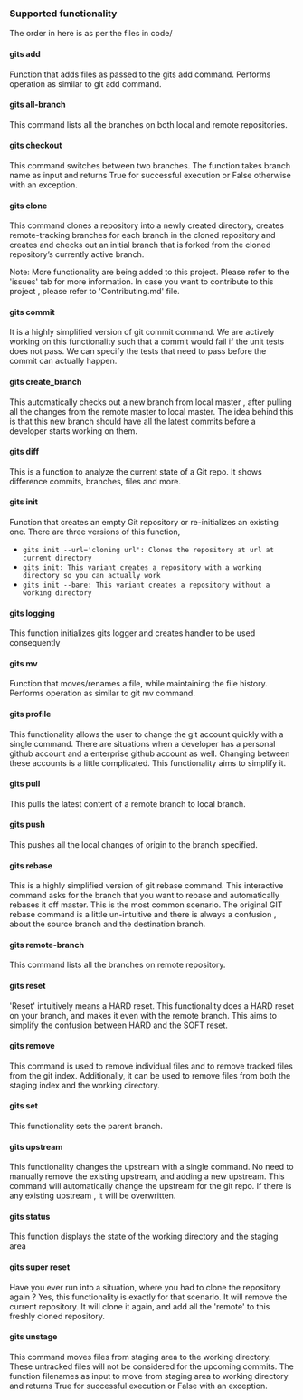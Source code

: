 ### Supported functionality

The order in here is as per the files in code/

#### gits add 
Function that adds files as passed to the gits add command. Performs operation as similar to git add command.

#### gits all-branch
This command lists all the branches on both local and remote repositories.

#### gits checkout
This command switches between two branches. The function takes branch name as input and returns True for successful execution or False otherwise with an exception.

#### gits clone
This command clones a repository into a newly created directory, creates remote-tracking branches for each branch in the cloned repository and creates and checks out an initial branch that is forked from the cloned repository’s currently active branch.

Note: More functionality are being added to this project. Please refer to the 'issues' tab for more information. In case you want to contribute to this project , please refer to 'Contributing.md' file.

#### gits commit
It is a highly simplified version of git commit command. We are actively working on this functionality such that a commit would fail if the unit tests does not pass. We can specify the tests that need to pass before the commit can actually happen.

#### gits create_branch
This automatically checks out a new branch from local master , after pulling all the changes from the remote master to local master. The idea behind this is that this new branch should have all the latest commits before a developer starts working on them.

#### gits diff
This is a function to analyze the current state of a Git repo. It shows difference commits, branches, files and more. 

#### gits init
Function that creates an empty Git repository or re-initializes an existing one. There are three versions of this function, 
* `gits init --url='cloning url': Clones the repository at url at current directory`
* `gits init: This variant creates a repository with a working directory so you can actually work`
* `gits init --bare: This variant creates a repository without a working directory`

#### gits logging
This function initializes gits logger and creates handler to be used consequently

#### gits mv 
Function that moves/renames a file, while maintaining the file history. Performs operation as similar to git mv command.

#### gits profile
This functionality allows the user to change the git account quickly with a single command. There are situations when a developer has a personal github account and a enterprise github account as well. Changing between these accounts is a little complicated. This functionality aims to simplify it.

#### gits pull
This pulls the latest content of a remote branch to local branch.

#### gits push
This pushes all the local changes of origin to the branch specified. 

#### gits rebase 
This is a highly simplified version of git rebase command. This interactive command asks for the branch that you want to rebase and automatically rebases it off master. This is the most common scenario. The original GIT rebase command is a little un-intuitive and there is always a confusion , about the source branch and the destination branch. 

#### gits remote-branch
This command lists all the branches on remote repository.

#### gits reset
'Reset' intuitively means a HARD reset. This functionality does a HARD reset on your branch, and makes it even with the remote branch. This aims to simplify the confusion between HARD and the SOFT reset. 

#### gits remove
This command is used to remove individual files and to remove tracked files from the git index. Additionally, it can be used to remove files from both the staging index and the working directory.

#### gits set
This functionality sets the parent branch. 

#### gits upstream
This functionality changes the upstream with a single command. No need to manually remove the existing upstream, and adding a new upstream. This command will automatically change the upstream for the git repo. If there is any existing upstream , it will be overwritten.

#### gits status
This function displays the state of the working directory and the staging area

#### gits super reset
Have you ever run into a situation, where you had to clone the repository again ? Yes, this functionality is exactly for that scenario. It will remove the current repository. It will clone it again, and add all the 'remote' to this freshly cloned repository. 

#### gits unstage
This command moves files from staging area to the working directory. These untracked files will not be considered for the upcoming commits. The function filenames as input to move from staging area to working directory and returns True for successful execution or False with an exception.